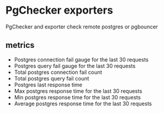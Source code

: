 # PgChecker exporters 

PgChecker and exporter check remote postgres or pgbouncer


## metrics
* Postgres connection fail gauge for the last 30 requests 
* Postgres query fail gauge for the last 30 requests 
* Total postgres connection fail count 
* Total postgres query fail count 
* Postgres last response time 
* Max postgres response time for the last 30 requests 
* Min postgres response time for the last 30 requests 
* Average postgres response time for the last 30 requests 

